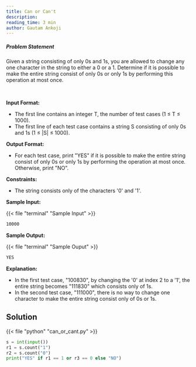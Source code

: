 ```yaml
---
title: Can or Can't
description:
reading_time: 3 min
author: Gautam Ankoji
---
```



##### Problem Statement

Given a string consisting of only 0s and 1s, you are allowed to change any one character in the string to either a 0 or a 1.  Determine if it is possible to make the entire string consist of only 0s or only 1s by performing this operation at most once.

</br>

**Input Format:**

* The first line contains an integer T, the number of test cases (1 ≤ T ≤ 1000).
* The first line of each test case contains a string S consisting of only 0s and 1s (1 ≤ |S| ≤ 1000).

**Output Format:**

* For each test case, print "YES" if it is possible to make the entire string consist of only 0s or only 1s by performing the operation at most once. Otherwise, print "NO".

**Constraints:**

* The string consists only of the characters '0' and '1'.

**Sample Input:**

{{< file "terminal" "Sample Input" >}}

```md
10000
```

**Sample Output:**

{{< file "terminal" "Sample Ouput" >}}

```md
YES
```

**Explanation:**

* In the first test case, "100830", by changing the '0' at index 2 to a '1', the entire string becomes "111830" which consists only of 1s.
* In the second test case, "111000", there is no way to change one character to make the entire string consist only of 0s or 1s.

## Solution

<!-- **Approach:** -->

{{< file "python" "can_or_cant.py" >}}

```py
s = int(input())
r1 = s.count("1")
r2 = s.count("0")
print("YES" if r1 == 1 or r3 == 0 else "NO")
```
